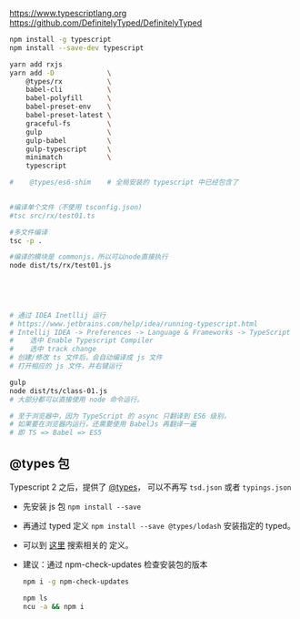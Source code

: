
https://www.typescriptlang.org
https://github.com/DefinitelyTyped/DefinitelyTyped

```bash
npm install -g typescript
npm install --save-dev typescript

yarn add rxjs
yarn add -D             \
    @types/rx           \
    babel-cli           \
    babel-polyfill      \
    babel-preset-env    \
    babel-preset-latest \
    graceful-fs         \
    gulp                \
    gulp-babel          \
    gulp-typescript     \
    minimatch           \
    typescript          

#    @types/es6-shim    # 全局安装的 typescript 中已经包含了
 

#编译单个文件（不使用 tsconfig.json)
#tsc src/rx/test01.ts

#多文件编译
tsc -p .

#编译的模块是 commonjs，所以可以node直接执行
node dist/ts/rx/test01.js 
 
 

 

# 通过 IDEA Inetllij 运行
# https://www.jetbrains.com/help/idea/running-typescript.html
# Intellij IDEA -> Preferences -> Language & Frameworks -> TypeScript
#    选中 Enable Typescript Compiler
#    选中 track change
# 创建/修改 ts 文件后，会自动编译成 js 文件
# 打开相应的 js 文件，并右键运行

gulp 
node dist/ts/class-01.js
# 大部分都可以直接使用 node 命令运行。

# 至于浏览器中，因为 TypeScript 的 async 只翻译到 ES6 级别，
# 如果要在浏览器内运行，还需要使用 BabelJs 再翻译一遍
# 即 TS => Babel => ES5

```


## @types 包
 
Typescript 2 之后，提供了 [@types](https://github.com/DefinitelyTyped/DefinitelyTyped)，
可以不再写 `tsd.json` 或者 `typings.json`


- 先安装 js 包     `npm install --save `
- 再通过 typed 定义 `npm install --save @types/lodash`  安装指定的 typed。
- 可以到 [这里](http://microsoft.github.io/TypeSearch/) 搜索相关的 定义。 

- 建议：通过 npm-check-updates 检查安装包的版本 

    ```bash
    npm i -g npm-check-updates
    
    npm ls
    ncu -a && npm i
    ```

